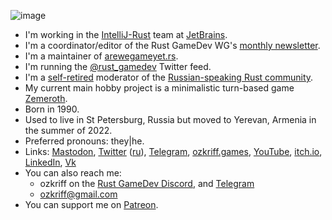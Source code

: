 <!-- markdownlint-disable first-line-heading -->

![image](https://user-images.githubusercontent.com/662976/205586676-76c33684-de9a-40e7-8a8f-0a7084ee6888.png)

- I'm working in the [IntelliJ-Rust] team at [JetBrains].
- I'm a coordinator/editor of the Rust GameDev WG's [monthly newsletter].
- I'm a maintainer of [arewegameyet.rs].
- I'm running the [@rust_gamedev] Twitter feed.
- I'm a [self-retired](https://t.me/s/ozkriff_games/47) moderator of the [Russian-speaking Rust community].
- My current main hobby project is a minimalistic turn-based game [Zemeroth].
- Born in 1990.
- Used to live in St Petersburg, Russia but moved to Yerevan, Armenia in the summer of 2022.
- Preferred pronouns: they|he.
- Links:
  [Mastodon](https://mastodon.gamedev.place/@ozkriff),
  [Twitter](https://twitter.com/ozkriff) ([ru](https://twitter.com/ozkriff_ru)),
  [Telegram](https://t.me/s/ozkriff_games),
  [ozkriff.games](https://ozkriff.games),
  [YouTube](https://youtube.com/c/andreylesnikov/videos),
  [itch.io](https://ozkriff.itch.io),
  [LinkedIn](https://linkedin.com/in/ozkriff),
  [Vk](https://vk.com/ozkriff)
- You can also reach me:
  - ozkriff on the [Rust GameDev Discord](https://discord.gg/yNtPTb2),
    and [Telegram](https://t.me/ozkriff)
  - ozkriff@gmail.com
- You can support me on [Patreon](https://patreon.com/ozkriff).

[IntelliJ-Rust]: https://github.com/intellij-rust/intellij-rust
[JetBrains]: https://jetbrains.com
[Zemeroth]: https://github.com/ozkriff/zemeroth
[Russian-speaking Rust community]: https://rust-lang.ru
[@rust_gamedev]: https://twitter.com/rust_gamedev
[arewegameyet.rs]: https://arewegameyet.rs
[monthly newsletter]: https://rust-gamedev.github.io
